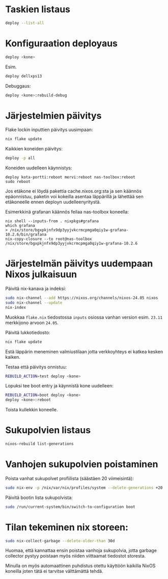 # Taskien listaus

```bash
deploy --list-all
```

# Konfiguraation deployaus

```bash
deploy <kone>
```

Esim.

```bash
deploy dellxps13
```

Debuggaus:

```bash
deploy <kone>:rebuild-debug
```

# Järjestelmien päivitys

Flake lockin inputtien päivitys uusimpaan:
```bash
nix flake update
```

Kaikkien koneiden päivitys:
```bash
deploy -p all
```

Koneiden uudelleen käynnistys:
```
deploy kota-portti:reboot mervi:reboot nas-toolbox:reboot
sudo reboot
```

Jos etäkone ei löydä pakettia cache.nixos.org:sta ja sen käännös epäonnistuu, paketin voi kokeilla asentaa läppärillä ja lähettää sen etäkoneelle ennen deployn uudelleenyritystä.

Esimerkkinä grafanan käännös feilaa nas-toolbox koneella:
```
nix shell --inputs-from . nixpkgs#grafana
which grafana
> /nix/store/bgxpkjnfx9dp3yyjvkcrmcpmga0qiy1w-grafana-10.2.6/bin/grafana
nix-copy-closure --to root@nas-toolbox /nix/store/bgxpkjnfx9dp3yyjvkcrmcpmga0qiy1w-grafana-10.2.6
```

# Järjestelmän päivitys uudempaan Nixos julkaisuun

Päivitä nix-kanava ja indeksi:
```bash
sudo nix-channel --add https://nixos.org/channels/nixos-24.05 nixos
sudo nix-channel --update
nix-index
```

Muokkaa `flake.nix` tiedostossa `inputs` osiossa vanhan version esim. `23.11` merkkijono arvoon `24.05`.

Päivitä lukkotiedosto:

```bash
nix flake update
```

Estä läppärin meneminen valmiustilaan jotta verkkoyhteys ei katkea kesken kaiken.

Testaa että päivitys onnistuu:

```bash
REBUILD_ACTION=test deploy <kone>
```

Lopuksi tee boot entry ja käynnistä kone uudelleen:

```bash
REBUILD_ACTION=boot deploy <kone>
deploy <kone>:reboot
```

Toista kullekkin koneelle.

# Sukupolvien listaus

```bash
nixos-rebuild list-generations
```

# Vanhojen sukupolvien poistaminen

Poista vanhat sukupolvet profiilista (säästäen 20 viimeisintä):
```bash
sudo nix-env -p /nix/var/nix/profiles/system --delete-generations +20
```

Päivitä bootin lista sukupolvista:
```bash
sudo /run/current-system/bin/switch-to-configuration boot
```

# Tilan tekeminen nix storeen:

```bash
sudo nix-collect-garbage --delete-older-than 30d
```
Huomaa, että kannattaa ensin poistaa vanhoja sukupolvia, jotta garbage collector pystyy poistaan myös niiden viittaamat tiedostot storesta.

Minulla on myös automaattinen puhdistus otettu käyttöön kaikilla NixOS koneilla joten tätä ei tarvitse välttämättä tehdä.
